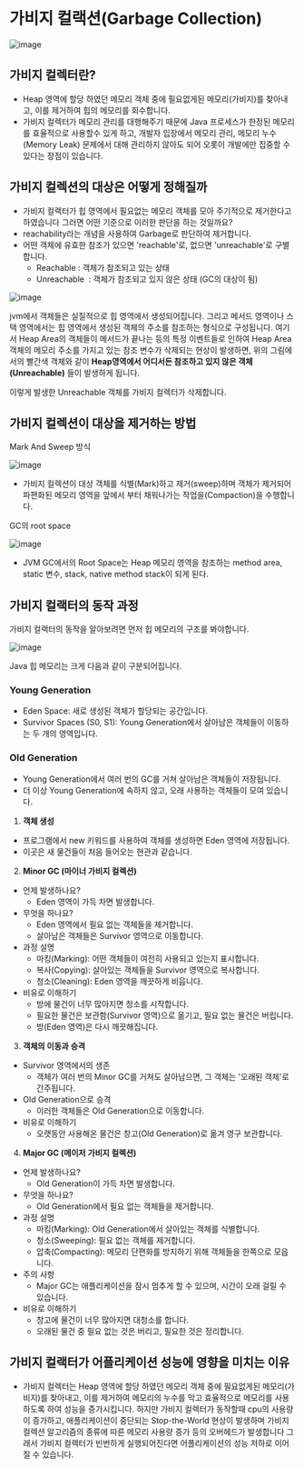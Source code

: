 # 가비지 컬랙션(Garbage Collection)

![image](https://github.com/user-attachments/assets/a079611a-ed04-4a45-b0e5-761eba45792e)


## 가비지 컬렉터란?
 - Heap 영역에 할당 하였던 메모리 객체 중에 필요없게된 메모리(가비지)를 찾아내고, 이를 제거하여 힙의 메모리를 회수합니다.
 - 가비지 컬렉터가 메모리 관리를 대행해주기 때문에 Java 프로세스가 한정된 메모리를 효율적으로 사용할수 있게 하고,
   개발자 입장에서 메모리 관리, 메모리 누수(Memory Leak) 문제에서 대해 관리하지 않아도 되어 오롯이 개발에만 집중할 수 있다는 장점이 있습니다.

## 가비지 컬렉션의 대상은 어떻게 정해질까
- 가비지 컬랙터가 힙 영역에서 필요없는 메모리 객체를 모아 주기적으로 제거한다고 하였습니다 그러면 어떤 기준으로 이러한 판단을 하는 것일까요?
- reachability라는 개념을 사용하여 Garbage로 판단하여 제거합니다.
- 어떤 객체에 유효한 참조가 있으면 'reachable'로, 없으면 'unreachable'로 구별합니다.
  - Reachable : 객체가 참조되고 있는 상태
  - Unreachable  : 객체가 참조되고 있지 않은 상태 (GC의 대상이 됨)


![image](https://github.com/user-attachments/assets/6602fba1-0337-469a-850e-01540b1b8aed)

jvm에서 객체들은 실질적으로 힙 영역에서 생성되어집니다. 그리고 메서드 영역이나 스택 영역에서는 힙 영역에서 생성된 객체의 주소를 참조하는 형식으로 구성됩니다.
여기서 Heap Area의 객체들이 메서드가 끝나는 등의 특정 이벤트들로 인하여 Heap Area 객체의 메모리 주소를 가지고 있는 참조 변수가 삭제되는 현상이 발생하면, 
위의 그림에서의 빨간색 객체와 같이 **Heap영역에서 어디서든 참조하고 있지 않은 객체(Unreachable)** 들이 발생하게 됩니다.

이렇게 발생한 Unreachable 객체를 가비지 컬렉터가 삭제합니다.


## 가비지 컬렉션이 대상을 제거하는 방법

Mark And Sweep 방식

![image](https://github.com/user-attachments/assets/2ba96535-28f5-4cfb-85fc-e002fd7ec388)
- 가비지 컬렉션이 대상 객체를 식별(Mark)하고 제거(sweep)하며 객체가 제거되어 파편화된 메모리 영역을 앞에서 부터 채워나가는 작업을(Compaction)을 수행합니다.


GC의 root space 

![image](https://github.com/user-attachments/assets/be5cdac5-190e-4771-873c-b601001a3a2a)

- JVM GC에서의 Root Space는 Heap 메모리 영역을 참조하는 method area, static 변수, stack, native method stack이 되게 된다.

## 가비지 컬랙터의 동작 과정

가비지 컬랙터의 동작을 알아보려면 먼저 힙 메모리의 구조를 봐야합니다.

  ![image](https://github.com/user-attachments/assets/2d567fc8-650e-42f9-84b3-8e092cee8277)

Java 힙 메모리는 크게 다음과 같이 구분되어집니다.

### Young Generation

- Eden Space: 새로 생성된 객체가 할당되는 공간입니다.
- Survivor Spaces (S0, S1): Young Generation에서 살아남은 객체들이 이동하는 두 개의 영역입니다.

### Old Generation 
- Young Generation에서 여러 번의 GC를 거쳐 살아남은 객체들이 저장됩니다.
- 더 이상 Young Generation에 속하지 않고, 오래 사용하는 객체들이 모여 있습니다.

1) **객체 생성**
  -	프로그램에서 new 키워드를 사용하여 객체를 생성하면 Eden 영역에 저장됩니다.
  -	이곳은 새 물건들이 처음 들어오는 현관과 같습니다.

2) **Minor GC (마이너 가비지 컬렉션)**
  -	언제 발생하나요?
    -	Eden 영역이 가득 차면 발생합니다.
  -	무엇을 하나요?
    -	Eden 영역에서 필요 없는 객체들을 제거합니다.
    -	살아남은 객체들은 Survivor 영역으로 이동합니다.
  -	과정 설명
    -	마킹(Marking): 어떤 객체들이 여전히 사용되고 있는지 표시합니다.
    -	복사(Copying): 살아있는 객체들을 Survivor 영역으로 복사합니다.
    -	청소(Cleaning): Eden 영역을 깨끗하게 비웁니다.
  -	비유로 이해하기
    - 방에 물건이 너무 많아지면 청소를 시작합니다.
    - 필요한 물건은 보관함(Survivor 영역)으로 옮기고, 필요 없는 물건은 버립니다.
    -	방(Eden 영역)은 다시 깨끗해집니다.

3) **객체의 이동과 승격**
  -	Survivor 영역에서의 생존
    -	객체가 여러 번의 Minor GC를 거쳐도 살아남으면, 그 객체는 '오래된 객체'로 간주됩니다.
  -	Old Generation으로 승격
    -	이러한 객체들은 Old Generation으로 이동합니다.
  -	비유로 이해하기
    -	오랫동안 사용해온 물건은 창고(Old Generation)로 옮겨 영구 보관합니다.
   
4) **Major GC (메이저 가비지 컬렉션)**
  -	언제 발생하나요?
    -	Old Generation이 가득 차면 발생합니다.
  -	무엇을 하나요?
    -	Old Generation에서 필요 없는 객체들을 제거합니다.
  -	과정 설명
    -	마킹(Marking): Old Generation에서 살아있는 객체를 식별합니다.
    -	청소(Sweeping): 필요 없는 객체를 제거합니다.
    -	압축(Compacting): 메모리 단편화를 방지하기 위해 객체들을 한쪽으로 모읍니다.
  -	주의 사항
    -	Major GC는 애플리케이션을 잠시 멈추게 할 수 있으며, 시간이 오래 걸릴 수 있습니다.
  -	비유로 이해하기
    -	창고에 물건이 너무 많아지면 대청소를 합니다.
    -	오래된 물건 중 필요 없는 것은 버리고, 필요한 것은 정리합니다.

## 가비지 컬랙터가 어플리케이션 성능에 영향을 미치는 이유

- 가비지 컬렉터는 Heap 영역에 할당 하였던 메모리 객체 중에 필요없게된 메모리(가비지)를 찾아내고, 이를 제거하여 메모리의 누수를 막고 효율적으로 메모리를 사용하도록 하여 성능을 증가시킵니다.
  하지만 가비지 컬렉터가 동작할때 cpu의 사용량이 증가하고, 애플리케이션이 중단되는 Stop-the-World 현상이 발생하며 가비지 컬렉션 알고리즘의 종류에 따른 메모리 사용량 증가 등의 오버헤드가 발생합니다
  그래서 가비지 컬렉터가 빈번하게 실행되어진다면 어플리케이션의 성능 저하로 이어질 수 있습니다. 




